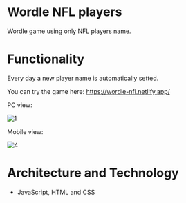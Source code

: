 # Wordle NFL players
Wordle game using only NFL players name.

# Functionality 
Every day a new player name is automatically setted.

You can try the game here: https://wordle-nfl.netlify.app/

PC view:

![1](https://user-images.githubusercontent.com/99638905/157500657-427bb167-96b1-4596-8f7d-10ebcedc92aa.png) 

Mobile view:

![4](https://user-images.githubusercontent.com/99638905/157501338-6f0a66ab-c004-4f82-bb80-29d6fa667028.png)


# Architecture and Technology

- JavaScript, HTML and CSS
